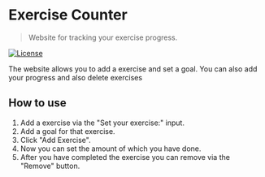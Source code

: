 # Exercise Counter
> Website for tracking your exercise progress.

[![License](https://img.shields.io/badge/License-MIT-yellow)](https://opensource.org/license/mit/)

The website allows you to add a exercise and set a goal. You can also add your progress and also delete exercises

## How to use
1. Add a exercise via the "Set your exercise:" input.
2. Add a goal for that exercise.
3. Click "Add Exercise".
4. Now you can set the amount of which you have done.
5. After you have completed the exercise you can remove via the "Remove" button.

